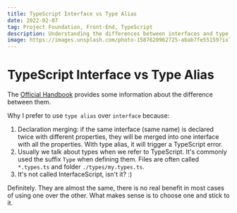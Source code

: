 ```yaml
---
title: TypeScript Interface vs Type Alias
date: 2022-02-07
tag: Project Foundation, Front-End, TypeScript
description: Understanding the differences between interfaces and type aliases in TypeScript
image: https://images.unsplash.com/photo-1587620962725-abab7fe55159?ixlib=rb-4.0.3&ixid=M3wxMjA3fDB8MHxwaG90by1wYWdlfHx8fGVufDB8fHx8fA%3D%3D&auto=format&fit=crop&w=1631&q=80
---
```


# TypeScript Interface vs Type Alias

The [Official Handbook](https://www.typescriptlang.org/docs/handbook/2/everyday-types.html#differences-between-type-aliases-and-interfaces) provides some information about the difference between them.

Why I prefer to use `type alias` over `interface` because:

1. Declaration merging: if the same interface (same name) is declared twice with different properties, they will be merged into one interface with all the properties. With type alias, it will trigger a TypeScript error.
2. Usually we talk about types when we refer to TypeScript. It's commonly used the suffix `Type` when defining them. Files are often called `*.types.ts` and folder `./types/my.types.ts`.
3. It's not called InterfaceScript, isn't it? :)

Definitely. They are almost the same, there is no real benefit in most cases of using one over the other. What makes sense is to choose one and stick to it.
